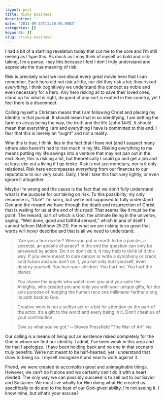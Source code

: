 ```yaml
---
layout: post
title: Risky Business
description: ''
date: '2011-09-23T11:30:06.000Z'
categories: []
keywords: []
slug: /risky-business
---
```


I had a bit of a startling revelation today that cut me to the core and I’m still reeling as I type this. As much as I may think of myself as bold and risk-taking, I’m a pansy. I say this because I feel I don’t truly understand and appreciate the true meaning of risk.

Risk is precisely what we love about every great movie hero that I can remember. Each hero did not risk a little, nor did they risk a lot; they risked _everything_. I think cognitively we understand this concept as noble and even necessary for a hero. Any hero risking all to save their loved ones, stand up for what is right, do good of any sort is exalted in this country, yet I feel there is a disconnect.

Calling myself a Christian means that I am following Christ and placing my identity in that pursuit. It should mean that in so identifying, I am betting the farm on Jesus being the way, the truth and the life (John 14:6). It should mean that everything I am and everything I have is committed to this end. I fear that this is merely an “ought” and not a reality.

Why this is true, I think, lies in the fact that I have not (and I suspect many others also haven’t) had to risk much in my life. Risking everything to me means putting my life savings into a venture that may not pan out in the end. Sure, this is risking a lot, but theoretically I could go and get a job and at least eke out a living if I go broke. Risk is not just monetary, nor is it only relational. Risk here encompasses _everything_ from our finances to our reputations to our very souls. Daily, I feel I take this fact very lightly, or even ignore it altogether.

Maybe I’m wrong and the cause is the fact that we don’t fully understand what is the purpose for our taking on risk. To this possibility, my only response is, “Duh!” I’m sorry, but we’re not supposed to fully understand God and the reward we have through the death and resurrection of Christ that is waiting for us at the end of this road! That seems like it must be the point. The reward, part of which is God, the ultimate Being in the universe, saying, “Well done, good and faithful servant,” which in and of itself I cannot fathom (Matthew 25:21). For what we are risking is so great that words will never describe and that is all we need to understand.

> “Are you a born writer? Were you put on earth to be a painter, a scientist, an apostle of peace? In the end the question can only be answered by action. Do it or don’t do it. It may help to think of it this way. If you were meant to cure cancer or write a symphony or crack cold fusion and you don’t do it, you not only hurt yourself, even destroy yourself. You hurt your children. You hurt me. You hurt the planet.

> You shame the angels who watch over you and you spite the Almighty, who created you and only you with your unique gifts, for the sole purpose of nudging the human race one millimeter farther along its path back to God.

> Creative work is not a selfish act or a bid for attention on the part of the actor. It’s a gift to the world and every being in it. Don’t cheat us of your contribution.

> Give us what you’ve got.” — Steven Pressfield “The War of Art” via

Our calling is a means of living out an existence risked completely for the One in whom we find our identity. I admit, I’ve been weak in this area and for that I apologize. I have been holding back and no one in that scenario truly benefits. We’re not meant to be half-hearted, yet I understand that draw to being so. I myself recognize it and vow to work against it.

Friend, we were created to accomplish great and unimaginable things. However, we can’t do it alone and we certainly can’t do it with a heart divided. The only way we can possibly succeed is to sell out to our Savior and Sustainer. We must live wholly for Him doing what He created us specifically to do and to the best of our God-given ability. I’m not seeing it. I know mine, but what’s your excuse?